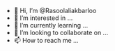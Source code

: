- 👋 Hi, I’m @Rasoolaliakbarloo
- 👀 I’m interested in ...
- 🌱 I’m currently learning ...
- 💞️ I’m looking to collaborate on ...
- 📫 How to reach me ...

<!---
Rasoolaliakbarloo/Rasoolaliakbarloo is a ✨ special ✨ repository because its `README.md` (this file) appears on your GitHub profile.
You can click the Preview link to take a look at your changes.
--->
